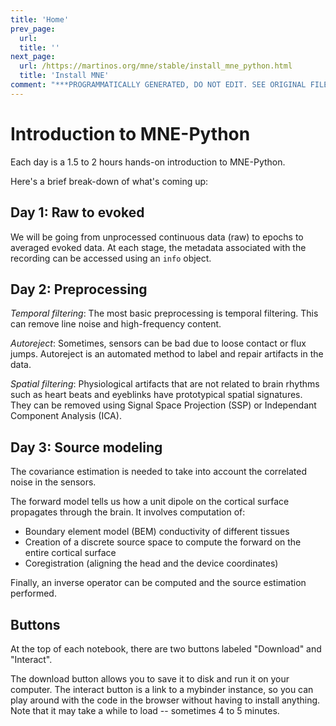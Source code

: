 ```yaml
---
title: 'Home'
prev_page:
  url: 
  title: ''
next_page:
  url: /https://martinos.org/mne/stable/install_mne_python.html
  title: 'Install MNE'
comment: "***PROGRAMMATICALLY GENERATED, DO NOT EDIT. SEE ORIGINAL FILES IN /content***"
---
```

# Introduction to MNE-Python

Each day is a 1.5 to 2 hours hands-on introduction
to MNE-Python.

Here's a brief break-down of what's coming up:

Day 1: Raw to evoked
--------------------

We will be going from unprocessed continuous data (raw)
to epochs to averaged evoked data. At each
stage, the metadata associated with the recording
can be accessed using an `info` object.

Day 2: Preprocessing
--------------------

_Temporal filtering_: The most basic preprocessing is temporal filtering.
This can remove line noise and high-frequency content.

_Autoreject_: Sometimes, sensors can be bad due to loose contact or
flux jumps. Autoreject is an automated method to label
and repair artifacts in the data.

_Spatial filtering_: Physiological artifacts that are not related to brain
rhythms such as heart beats and eyeblinks have prototypical
spatial signatures. They can be removed using
Signal Space Projection (SSP) or Independant Component
Analysis (ICA).

Day 3: Source modeling
----------------------

The covariance estimation is needed to take into account
the correlated noise in the sensors.

The forward model tells us how a unit dipole on the
cortical surface propagates through the brain. It involves
computation of:

* Boundary element model (BEM) conductivity
of different tissues
* Creation of a discrete source space to compute the forward on the entire
cortical surface
* Coregistration (aligning the head and the device coordinates)

Finally, an inverse operator can be computed and the source
estimation performed.

Buttons
-------

At the top of each notebook, there are two buttons labeled
"Download" and "Interact".

The download button allows you to
save it to disk and run it on your computer. The interact
button is a link to a mybinder instance, so you can play
around with the code in the browser without having to install
anything. Note that it may take a while to load -- sometimes
4 to 5 minutes.
